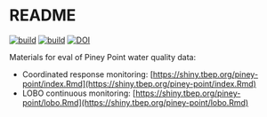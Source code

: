 # README

[![build](https://github.com/tbep-tech/piney-point/actions/workflows/lobobuild.yaml/badge.svg)](https://github.com/tbep-tech/piney-point/actions/workflows/lobobuild.yaml)
[![build](https://github.com/tbep-tech/piney-point/actions/workflows/databuild.yaml/badge.svg)](https://github.com/tbep-tech/piney-point/actions/workflows/databuild.yaml)
[![DOI](https://zenodo.org/badge/353409644.svg)](https://zenodo.org/badge/latestdoi/353409644)

Materials for eval of Piney Point water quality data:

* Coordinated response monitoring: [https://shiny.tbep.org/piney-point/index.Rmd](https://shiny.tbep.org/piney-point/index.Rmd)
* LOBO continuous monitoring: [https://shiny.tbep.org/piney-point/lobo.Rmd](https://shiny.tbep.org/piney-point/lobo.Rmd)
